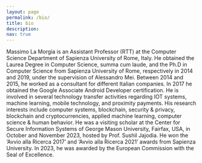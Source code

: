 ```yaml
---
layout: page
permalink: /bio/
title: bio
description:
nav: true
---
```


Massimo La Morgia is an Assistant Professor (RTT) at the Computer Science Department of Sapienza University of Rome, Italy. He obtained the Laurea Degree in Computer Science, summa cum laude, and the Ph.D in Computer Science from Sapienza University of Rome, respectively in 2014 and 2019, under the supervision of Alessandro Mei. Between 2014 and 2015, he worked as a consultant for different Italian companies.
In 2017 he obtained the Google Associate Android Developer certification. He is involved in several technology transfer activities regarding IOT systems, machine learning, mobile technology, and proximity payments. His research interests include computer systems, blockchain, security & privacy, blockchain and cryptocurrencies, applied machine learning, computer science & human behavior. He was a visiting scholar at the Center for Secure Information Systems of George Mason University, Fairfax, USA, in October and November 2023, hosted by Prof. Sushil Jajodia.
He won the ‘Avvio alla Ricerca 2017’ and ‘Avvio alla Ricerca 2021’ awards from Sapienza University. In 2023, he was awarded by the European Commission with the Seal of Excellence.
